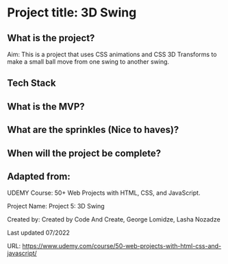 # Project title: 3D Swing


## What is the project?

Aim: This is a project that uses CSS animations and CSS 3D Transforms to make a small ball move from one swing to another swing.


## Tech Stack


## What is the MVP?


## What are the sprinkles (Nice to haves)?


## When will the project be complete?


## Adapted from:

UDEMY Course: 50+ Web Projects with HTML, CSS, and JavaScript.

Project Name: Project 5: 3D Swing

Created by: Created by Code And Create, George Lomidze, Lasha Nozadze

Last updated 07/2022

URL: https://www.udemy.com/course/50-web-projects-with-html-css-and-javascript/

